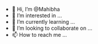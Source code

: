 - 👋 Hi, I’m @Mahibha
- 👀 I’m interested in ...
- 🌱 I’m currently learning ...
- 💞️ I’m looking to collaborate on ...
- 📫 How to reach me ...

<!---
Mahibha/Mahibha is a ✨ special ✨ repository because its `README.md` (this file) appears on your GitHub profile.
You can click the Preview link to take a look at your changes.
--->
